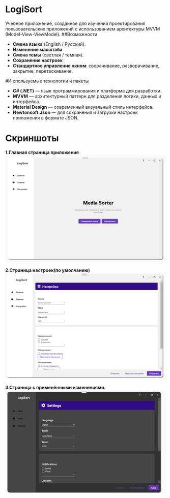 # LogiSort
Учебное приложение, созданное для изучения проектирования пользовательских приложений с использованием архитектуры MVVM (Model-View-ViewModel).
 ##Возможности
- **Смена языка** (English / Русский).
- **Изменение масштаба**  
- **Смена темы** (светлая / тёмная).
- **Сохранение настроек**
- **Стандартное управление окном**: сворачивание, разворачивание, закрытие, перетаскивание.

#И спользуемые технологии и пакеты
- **C# (.NET)** — язык программирования и платформа для разработки.
- **MVVM** — архитектурный паттерн для разделения логики, данных и интерфейса.
- **Material Design** — современный визуальный стиль интерфейса.
- **Newtonsoft.Json** — для сохранения и загрузки настроек приложения в формате JSON.
  
# Скриншоты

**1.Главная страница приложения**
![Alt text](./Demo%20Pictures/0.png)

**2.Страница настроек(по умолчанию)** 
![Alt text](./Demo%20Pictures/1.png)

**3.Страница с применёнными изменениями.**
![Alt text](./Demo%20Pictures/2.png)

#
